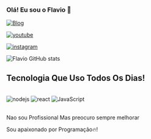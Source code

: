 ### Olá! Eu sou o Flavio 👋

[![Blog](https://img.shields.io/badge/GitHub-100000?style=for-the-badge&logo=github&logoColor=white)](https://github.com/GHOSTBOT69)

[![youtube](https://img.shields.io/badge/YouTube-FF0000?style=for-the-badge&logo=youtube&logoColor=white)](https://m.youtube.com/channel/UCzBxPxlC38-33Hw1m05_o8Q)

[![instagram](https://img.shields.io/badge/Instagram-E4405F?style=for-the-badge&logo=instagram&logoColor=white)](https://www.instagram.com/flavio_tsj/)

![Flavio GitHub stats](https://github-readme-stats.vercel.app/api?username=blaackcyberr&show_icons=true&theme=radical)

## Tecnologia Que Uso Todos Os Dias!

<div style="display: inline_block"><br/>

<img aline="center" alt="nodejs" src="https://img.shields.io/badge/Node.js-43853D?style=for-the-badge&logo=node.js&logoColor=white" />

<img aline="center" alt="react" src="https://img.shields.io/badge/React-20232A?style=for-the-badge&logo=react&logoColor=61DAFB" />

<img aline="center" alt="JavaScript" src="https://img.shields.io/badge/JavaScript-F7DF1E?style=for-the-badge&logo=javascript&logoColor=black" />

</div><br/>

Nao sou Profissional Mas preocuro sempre melhorar

Sou apaixonado por Programação🔥!


